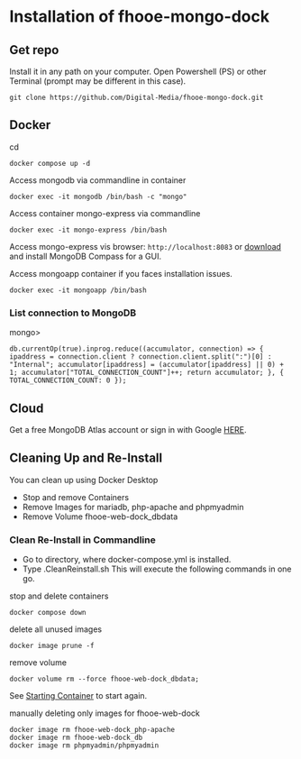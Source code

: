 # Installation of fhooe-mongo-dock

## Get repo

Install it in any path on your computer.
Open Powershell (PS) or other Terminal (prompt may be different in this case).

```shell
git clone https://github.com/Digital-Media/fhooe-mongo-dock.git
```

## Docker

cd <path-to-fhooe-mongo-dock>
```
docker compose up -d
```
Access mongodb via commandline in container
```
docker exec -it mongodb /bin/bash -c "mongo"
```
Access container mongo-express via commandline
```
docker exec -it mongo-express /bin/bash
```
Access mongo-express vis browser: `http://localhost:8083`
or [download](https://www.mongodb.com/try/download/compass) and install MongoDB Compass for a GUI. 

Access mongoapp container if you faces installation issues.
```
docker exec -it mongoapp /bin/bash
```
### List connection to MongoDB 
mongo> 
  ```
  db.currentOp(true).inprog.reduce((accumulator, connection) => { ipaddress = connection.client ? connection.client.split(":")[0] : "Internal"; accumulator[ipaddress] = (accumulator[ipaddress] || 0) + 1; accumulator["TOTAL_CONNECTION_COUNT"]++; return accumulator; }, { TOTAL_CONNECTION_COUNT: 0 });
  ```
## Cloud

Get a free MongoDB Atlas account or sign in with Google [HERE](https://www.mongodb.com/cloud/atlas/register).

## Cleaning Up and Re-Install
You can clean up using Docker Desktop
- Stop and remove Containers
- Remove Images for mariadb, php-apache and phpmyadmin
- Remove Volume fhooe-web-dock_dbdata

### Clean Re-Install in Commandline
- Go to directory, where docker-compose.yml is installed.
- Type \.CleanReinstall.sh
  This will execute the following commands in one go.

stop and delete containers
```shell
docker compose down
```
delete all unused images
```shell
docker image prune -f
```
remove volume
```shell
docker volume rm --force fhooe-web-dock_dbdata;
```
See [Starting Container](#starting-containers) to start again.

manually deleting only images for fhooe-web-dock
```shell
docker image rm fhooe-web-dock_php-apache
docker image rm fhooe-web-dock_db
docker image rm phpmyadmin/phpmyadmin
```